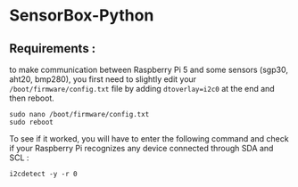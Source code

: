 # SensorBox-Python

## Requirements :
to make communication between Raspberry Pi 5 and some sensors (sgp30, aht20, bmp280), you first need to slightly edit your ```/boot/firmware/config.txt``` file by adding ```dtoverlay=i2c0``` at the end and then reboot.

```
sudo nano /boot/firmware/config.txt
sudo reboot
```

To see if it worked, you will have to enter the following command and check if your Raspberry Pi recognizes any device connected through SDA and SCL :

```
i2cdetect -y -r 0
```